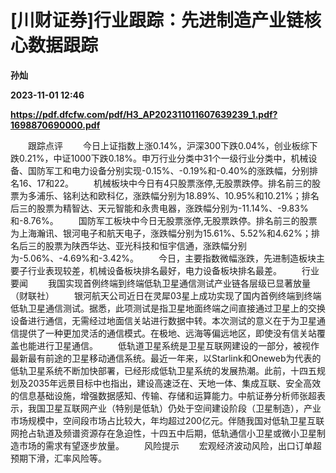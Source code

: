 # [川财证券]行业跟踪：先进制造产业链核心数据跟踪
**孙灿**

**2023-11-01 12:46**

**https://pdf.dfcfw.com/pdf/H3_AP202311011607639239_1.pdf?1698870690000.pdf**

　　跟踪点评 　　今日上证指数上涨0.14%，沪深300下跌0.04%，创业板综下跌0.21%，中证1000下跌0.18%。申万行业分类中31个一级行业分类中，机械设备、国防军工和电力设备分别实现-0.15%、-0.19%和-0.40%的涨跌幅，分别排名16、17和22。 　　机械板块中今日有4只股票涨停,无股票跌停。排名前三的股票为多浦乐、铭利达和欧科亿，涨跌幅分别为18.89%、10.95%和10.21%；排名后三的股票为精智达、天元智能和永贵电器，涨跌幅分别为-11.14%、-9.83%和-8.76%。 　　国防军工板块中今日无股票涨停,无股票跌停。排名前三的股票为上海瀚讯、银河电子和航天电子，涨跌幅分别为15.61%、5.52%和4.62%；排名后三的股票为陕西华达、亚光科技和恒宇信通，涨跌幅分别为-5.06%、-4.69%和-3.42%。 　　今日，主要指数微幅涨跌，先进制造板块主要子行业表现较差，机械设备板块排名最好，电力设备板块排名最差。 　　行业要闻 　　我国实现首例终端到终端低轨卫星通信测试产业链各层级已显著放量（财联社） 　　银河航天公司近日在灵犀03星上成功实现了国内首例终端到终端低轨卫星通信测试。据悉，此项测试是指卫星地面终端之间直接通过卫星上的交换设备进行通信，无需经过地面信关站进行数据中转。本次测试的意义在于为卫星通信提供了一种更加灵活的通信模式。在极地、远海等偏远地区，即使没有信关站覆盖也能进行卫星通信。 　　低轨道卫星系统是卫星互联网建设的一部分，被视作最新最有前途的卫星移动通信系统。最近一年来，以Starlink和Oneweb为代表的低轨卫星系统不断加快部署，已经形成低轨卫星系统的发展热潮。此前，十四五规划及2035年远景目标中也指出，建设高速泛在、天地一体、集成互联、安全高效的信息基础设施，增强数据感知、传输、存储和运算能力。中航证券分析师张超表示，我国卫星互联网产业（特别是低轨）仍处于空间建设阶段（卫星制造），产业市场规模中，空间段市场占比较大，年均超过200亿元。伴随我国对低轨卫星互联网抢占轨道及频谱资源存在急迫性，十四五中后期，低轨通信小卫星或微小卫星制造市场的需求有望逐步放量。 　　风险提示 　　宏观经济波动风险，出口订单超预期下滑，汇率风险等。